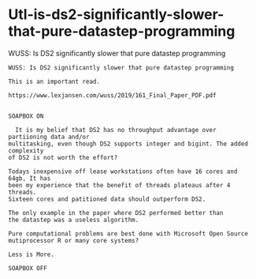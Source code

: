 # Utl-is-ds2-significantly-slower-that-pure-datastep-programming
WUSS: Is DS2 significantly slower that pure datastep programming 

    WUSS: Is DS2 significantly slower that pure datastep programming                        
                                                                                            
    This is an important read.                                                              
                                                                                            
    https://www.lexjansen.com/wuss/2019/161_Final_Paper_PDF.pdf                             
                                                                                            
                                                                                            
    SOAPBOX ON                                                                              
                                                                                            
      It is my belief that DS2 has no throughput advantage over partiioning data and/or     
    multitasking, even though DS2 supports integer and bigint. The added complexity         
    of DS2 is not worth the effort?                                                         
                                                                                            
    Todays inexpensive off lease workstations often have 16 cores and 64gb, It has          
    been my experience that the benefit of threads plateaus after 4 threads.                
    Sixteen cores and patitioned data should outperform DS2.                                
                                                                                            
    The only example in the paper where DS2 performed better than                           
    the datastep was a useless algorithm.                                                   
                                                                                            
    Pure computational problems are best done with Microsoft Open Source                    
    mutiprocessor R or many core systems?                                                   
                                                                                            
    Less is More.                                                                           
                                                                                            
    SOAPBOX OFF                                                                             
                                                                                            
                                                                                            
